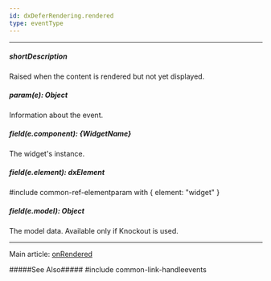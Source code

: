```yaml
---
id: dxDeferRendering.rendered
type: eventType
---
```

---
##### shortDescription
Raised when the content is rendered but not yet displayed.

##### param(e): Object
Information about the event.

##### field(e.component): {WidgetName}
The widget's instance.

##### field(e.element): dxElement
#include common-ref-elementparam with { element: "widget" }

##### field(e.model): Object
The model data. Available only if Knockout is used.

---
Main article: [onRendered](/api-reference/10%20UI%20Widgets/dxDeferRendering/1%20Configuration/onRendered.md '/Documentation/ApiReference/UI_Widgets/dxDeferRendering/Configuration/#onRendered')

#####See Also#####
#include common-link-handleevents